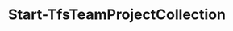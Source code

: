 ﻿---
title: Start-TfsTeamProjectCollection
breadcrumbs: [ "TeamProjectCollection" ]
parent: "TeamProjectCollection"
description: "Starts an offline team project collection and make it online."
remarks: 
parameterSets: 
  "_All_": [  ] 
  "__AllParameterSets": 
parameters: 
inputs: 
outputs: 
notes: 
relatedLinks: 
  - text: "Online Version:" 
    uri: "https://tfscmdlets.dev/Cmdlets/TeamProjectCollection/Start-TfsTeamProjectCollection"
aliases: 
examples: 
---
